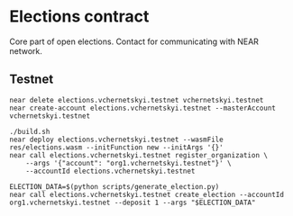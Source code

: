 # Elections contract

Core part of open elections. Contact for communicating with NEAR network.

## Testnet

```shell
near delete elections.vchernetskyi.testnet vchernetskyi.testnet
near create-account elections.vchernetskyi.testnet --masterAccount vchernetskyi.testnet

./build.sh
near deploy elections.vchernetskyi.testnet --wasmFile res/elections.wasm --initFunction new --initArgs '{}'
near call elections.vchernetskyi.testnet register_organization \
    --args '{"account": "org1.vchernetskyi.testnet"}' \
    --accountId elections.vchernetskyi.testnet

ELECTION_DATA=$(python scripts/generate_election.py)
near call elections.vchernetskyi.testnet create_election --accountId org1.vchernetskyi.testnet --deposit 1 --args "$ELECTION_DATA"
```

